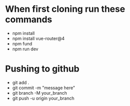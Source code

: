 # When first cloning run these commands

- npm install
- npm install vue-router@4
- npm fund
- npm run dev

# Pushing to github

- git add .
- git commit -m "message here"
- git branch -M your_branch
- git push -u origin your_branch
